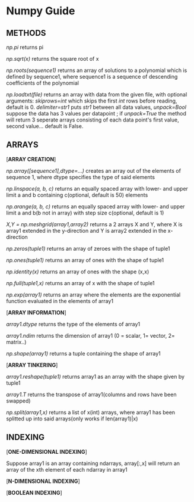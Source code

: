 # Numpy Guide
## METHODS

_np.pi_ returns pi

_np.sqrt(x)_ returns the square root of x

_np.roots(sequence1)_ returns an array of solutions to a polynomial which is defined by sequence1, where sequence1 is a sequence of descending coefficients of the polynomial

_np.loadtxt(file)_ returns an array with data from the given file, with optional arguments: _skiprows=int_ which skips the first _int_ rows before reading, default is 0. _delimiter=str1_ puts _str1_ between all data values, _unpack=Bool_ suppose the data has 3 values per datapoint ; if _unpack=True_ the method will return 3 seperate arrays consisting of each data point's first value, second value... default is False.

## ARRAYS
[**ARRAY CREATION**]

_np.array([sequence1],dtype=...)_ creates an array out of the elements of sequence 1, where dtype specifies the type of said elements

_np.linspace(a, b, c)_ returns an equally spaced array with lower- and upper limit a and b containing c(optional, default is 50) elements  

_np.arange(a, b, c)_ returns an equally spaced array with lower- and upper limit a and b(b not in array) with step size c(optional, default is 1)

_X,Y = np.meshgrid(array1,array2)_ returns a 2 arrays X and Y, where X is array1 extended in the y-direction and Y is array2 extended in the x-direction

_np.zeros(tuple1)_ returns an array of zeroes with the shape of tuple1

_np.ones(tuple1)_ returns an array of ones with the shape of tuple1

_np.identity(x)_ returns an array of ones with the shape (x,x)

_np.full(tuple1,x)_ returns an array of x with the shape of tuple1

_np.exp(array1)_ returns an array where the elements are the exponential function evaluated in the elements of array1

[**ARRAY INFORMATION**]

_array1.dtype_ returns the type of the elements of array1

_array1.ndim_ returns the dimension of array1 (0 = scalar, 1= vector, 2= matrix..)

_np.shape(array1)_ returns a tuple containing the shape of array1

[**ARRAY TINKERING**]

_array1.reshape(tuple1)_ returns array1 as an array with the shape given by tuple1

_array1.T_ returns the transpose of array1(columns and rows have been swapped)

_np.split(array1,x)_ returns a list of x(int) arrays, where array1 has been splitted up into said arrays(only works if len(array1)|x)

## INDEXING

[**ONE-DIMENSIONAL INDEXING**]

Suppose array1 is an array containing ndarrays, array[:,x] will return an array of the xth element of each ndarray in array1

[**N-DIMENSIONAL INDEXING**]




[**BOOLEAN INDEXING**]



